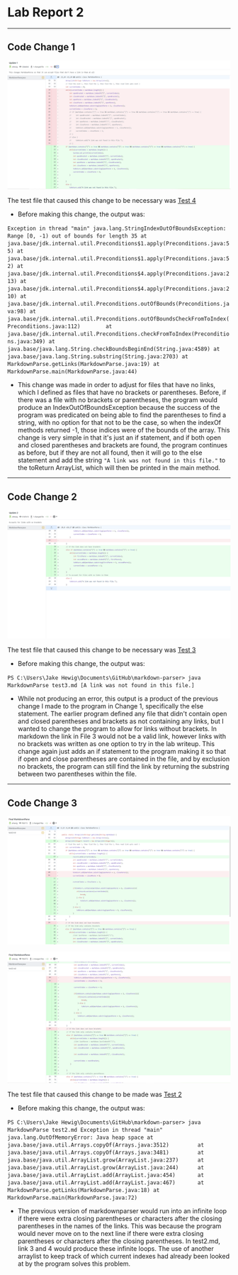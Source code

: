 # Lab Report 2
---
## Code Change 1
![Image](markdownUpdate1.png)

The test file that caused this change to be necessary was [Test 4](https://github.com/aHewig/markdown-parser/blob/main/test4.md)

- Before making this change, the output was: 

`Exception in thread "main" java.lang.StringIndexOutOfBoundsException: Range [0, -1) out of bounds for length 35
        at java.base/jdk.internal.util.Preconditions$1.apply(Preconditions.java:55)
        at java.base/jdk.internal.util.Preconditions$1.apply(Preconditions.java:52)
        at java.base/jdk.internal.util.Preconditions$4.apply(Preconditions.java:213)
        at java.base/jdk.internal.util.Preconditions$4.apply(Preconditions.java:210)
        at java.base/jdk.internal.util.Preconditions.outOfBounds(Preconditions.java:98)
        at java.base/jdk.internal.util.Preconditions.outOfBoundsCheckFromToIndex(Preconditions.java:112)       
        at java.base/jdk.internal.util.Preconditions.checkFromToIndex(Preconditions.java:349)
        at java.base/java.lang.String.checkBoundsBeginEnd(String.java:4589)
        at java.base/java.lang.String.substring(String.java:2703)
        at MarkdownParse.getLinks(MarkdownParse.java:19)
        at MarkdownParse.main(MarkdownParse.java:44)`


- This change was made in order to adjust for files that have no links, which I defined as files that have no brackets or parentheses. Before, if there was a file with no brackets or parentheses, the program would produce an IndexOutOfBoundsException because the success of the program was predicated on being able to find the parentheses to find a string, with no option for that not to be the case, so when the indexOf methods returned -1, those indices were of the bounds of the array. This change is very simple in that it's just an if statement, and if both open and closed parentheses and brackets are found, the program continues as before, but if they are not all found, then it will go to the else statement and add the string `"A link was not found in this file."` to the toReturn ArrayList, which will then be printed in the main method.
---

## Code Change 2
![Image](markdownUpdate2.png)

The test file that caused this change to be necessary was [Test 3](https://github.com/aHewig/markdown-parser/blob/main/test3.md)

- Before making this change, the output was: 

`PS C:\Users\Jake Hewig\Documents\GitHub\markdown-parser> java MarkdownParse test3.md
[A link was not found in this file.]`

- While not producing an error, this output is a product of the previous change I made to the program in Change 1, specifically the else statement. The earlier program defined any file that didn't contain open and closed parentheses and brackets as not containing any links, but I wanted to change the program to allow for links without brackets. In markdown the link in File 3 would not be a valid link, however links with no brackets was written as one option to try in the lab writeup. This change again just adds an if statement to the program making it so that if open and close parentheses are contained in the file, and by exclusion no brackets, the program can still find the link by returning the substring between two parentheses within the file.

---
## Code Change 3

![Image](finalMarkdownPart1.png)

![Image](finalMarkdownPart2.png)

The test file that caused this change to be made was [Test 2](https://github.com/aHewig/markdown-parser/blob/main/test2.md)

- Before making this change, the output was: 

`PS C:\Users\Jake Hewig\Documents\GitHub\markdown-parser> java MarkdownParse test2.md
Exception in thread "main" java.lang.OutOfMemoryError: Java heap space
        at java.base/java.util.Arrays.copyOf(Arrays.java:3512)        
        at java.base/java.util.Arrays.copyOf(Arrays.java:3481)        
        at java.base/java.util.ArrayList.grow(ArrayList.java:237)     
        at java.base/java.util.ArrayList.grow(ArrayList.java:244)     
        at java.base/java.util.ArrayList.add(ArrayList.java:454)      
        at java.base/java.util.ArrayList.add(ArrayList.java:467)      
        at MarkdownParse.getLinks(MarkdownParse.java:18)
        at MarkdownParse.main(MarkdownParse.java:72)`

- The previous version of markdownparser would run into an infinite loop if there were extra closing parentheses or characters after the closing parentheses in the names of the links. This was because the program would never move on to the next line if there were extra closing parentheses or characters after the closing parentheses. In test2.md, link 3 and 4 would produce these infinite loops. The use of another arraylist to keep track of which current indexes had already been looked at by the program solves this problem.
